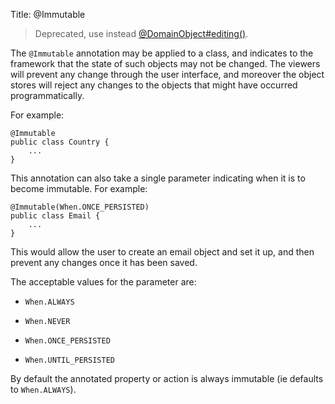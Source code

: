 Title: @Immutable

[//]: # (content copied to _user-guide_xxx)

> Deprecated, use instead [@DomainObject#editing()](./DomainObject.html).

The `@Immutable` annotation may be applied to a class, and indicates to
the framework that the state of such objects may not be changed. The
viewers will prevent any change through the user interface, and moreover
the object stores will reject any changes to the objects that might have
occurred programmatically.

For example:

    @Immutable
    public class Country {
        ...
    }

This annotation can also take a single parameter indicating when it is
to become immutable. For example:

    @Immutable(When.ONCE_PERSISTED)
    public class Email {
        ...
    }

This would allow the user to create an email object and set it up, and
then prevent any changes once it has been saved.

The acceptable values for the parameter are:

-   `When.ALWAYS`

-   `When.NEVER`

-   `When.ONCE_PERSISTED`

-   `When.UNTIL_PERSISTED`

By default the annotated property or action is always immutable (ie
defaults to `When.ALWAYS`).
